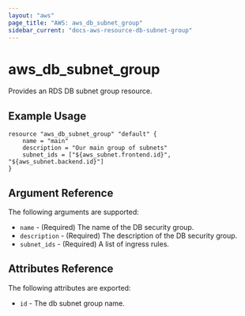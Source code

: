 ```yaml
---
layout: "aws"
page_title: "AWS: aws_db_subnet_group"
sidebar_current: "docs-aws-resource-db-subnet-group"
---
```


# aws\_db\_subnet\_group

Provides an RDS DB subnet group resource.

## Example Usage

```
resource "aws_db_subnet_group" "default" {
    name = "main"
    description = "Our main group of subnets"
    subnet_ids = ["${aws_subnet.frontend.id}", "${aws_subnet.backend.id}"]
}
```

## Argument Reference

The following arguments are supported:

* `name` - (Required) The name of the DB security group.
* `description` - (Required) The description of the DB security group.
* `subnet_ids` - (Required) A list of ingress rules.

## Attributes Reference

The following attributes are exported:

* `id` - The db subnet group name.

